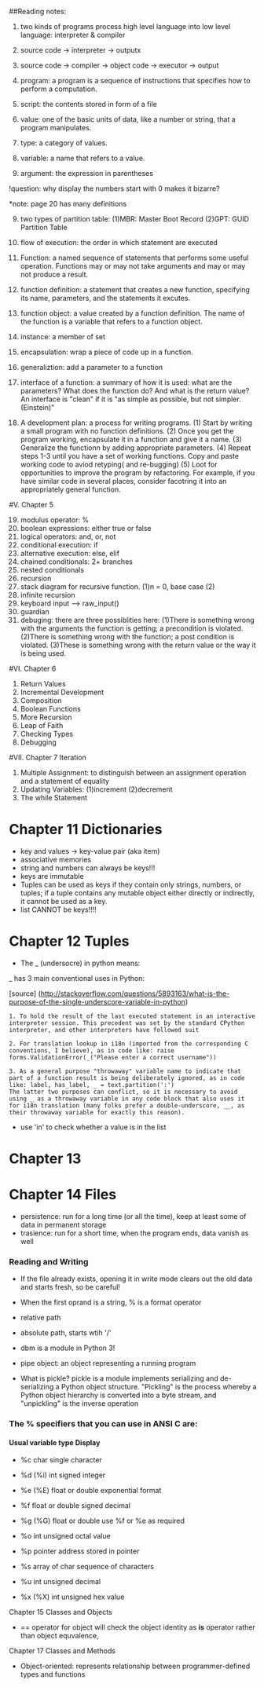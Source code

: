 ##Reading notes:

1. two kinds of programs process high level language into low level language: interpreter & compiler

2. source code -> interpreter -> outputx
3. source code -> compiler -> object code -> executor -> output

4. program: a program is a sequence of instructions that specifies how to perform a computation.
5. script: the contents stored in form of a file
6. value: one of the basic units of data, like a number or string, that a program manipulates.
7. type: a category of values.
8. variable: a name that refers to a value.
9. argument: the expression in parentheses

!question: why display the numbers start with 0 makes it bizarre?

*note: page 20 has many definitions

9. two types of partition table:
	(1)MBR: Master Boot Record
 	(2)GPT: GUID Partition Table
	
10. flow of execution: the order in which statement are executed

11. Function: a named sequence of statements that performs some useful operation. Functions may or may not take arguments and may or may not produce a result.
12. function definition: a statement that creates a new function, specifying its name, parameters, and the statements it excutes.
13. function object: a value created by a function definition. The name of the function is a variable that refers to a function object.

14. instance: a member of set

15. encapsulation: wrap a piece of code up in a function.
16. generaliztion: add a parameter to a function
17. interface of a function: a summary of how it is used: what are the parameters? What does the function do? And what is the return value? An interface is "clean" if it is "as simple as possible, but not simpler. (Einstein)"

18. A development plan: a process for writing programs.
	(1) Start by writing a small program with no function definitions.
	(2) Once you get the program working, encapsulate it in a function and give it a name.
	(3) Generalize the functionn by adding appropriate parameters.
	(4) Repeat steps 1-3 until you have a set of working functions. Copy and paste working code to aviod retyping( and re-bugging)
	(5) Loot for opportunities to improve the program by refactoring. For example, if you have similar code in several places, consider facotring it into an appropriately general function.

#V. Chapter 5

19. modulus operator: %
20. boolean expressions: either true or false
21. logical operators: and, or, not
22. conditional execution: if
23. alternative execution: else, elif
24. chained conditionals: 2+ branches
25. nested conditionals
26. recursion
27. stack diagram for recursive function.
    (1)n = 0, base case
	(2)
28. infinite recursion
29. keyboard input --> raw_input() 
30. guardian
31. debuging:
			there are three possiblities here:
				(1)There is something wrong with the arguments the function is getting; a precondition is violated.
				(2)There is something wrong with the function; a post condition is violated.
				(3)These is something wrong with the return value or the way it is being used.

#VI. Chapter 6

1. Return Values
2. Incremental Development
3. Composition
4. Boolean Functions
5. More Recursion
6. Leap of Faith
7. Checking Types
8. Debugging

#VII. Chapter 7 Iteration

1. Multiple Assignment: to distinguish between an assignment operation and a statement of equality
2. Updating Variables: (1)increment (2)decrement
3. The while Statement



# Chapter 11 Dictionaries

* key and values -> key-value pair (aka item)
* associative memories
* string and numbers can always be keys!!!
* keys are immutable
* Tuples can be used as keys if they contain only strings, numbers, or tuples; if a tuple contains any mutable object either directly or indirectly, it cannot be used as a key.
* list CANNOT be keys!!!!

# Chapter 12 Tuples

* The _ (undersocre) in python means:

_ has 3 main conventional uses in Python:

[source] (http://stackoverflow.com/questions/5893163/what-is-the-purpose-of-the-single-underscore-variable-in-python)
>
	
	1. To hold the result of the last executed statement in an interactive interpreter session. This precedent was set by the standard CPython interpreter, and other interpreters have followed suit
	
	2. For translation lookup in i18n (imported from the corresponding C conventions, I believe), as in code like: raise
	forms.ValidationError(_("Please enter a correct username"))
	
	3. As a general purpose "throwaway" variable name to indicate that part of a function result is being deliberately ignored, as in code like: label, has_label, _ = text.partition(':')
	The latter two purposes can conflict, so it is necessary to avoid using _ as a throwaway variable in any code block that also uses it for i18n translation (many folks prefer a double-underscore, __, as their throwaway variable for exactly this reason).
>
* use 'in' to check whether a value is in the list


# Chapter 13

# Chapter 14 Files

* persistence: run for a long time (or all the time), keep at least some of data in permanent storage
* trasience: run for a short time, when the program ends, data vanish as well

### Reading and Writing

* If the file already exists, opening it in write mode clears out the old data and starts
fresh, so be careful!

* When the first oprand is a string, % is a format operator
* relative path
* absolute path, starts wtih '/'
* dbm is a module in Python 3! 
* pipe object: an object representing a running program
* What is pickle? pickle is a module implements serializing and de-serializing a Python object structure. "Pickling" is the process whereby a Python object hierarchy is converted into a byte stream, and "unpickling" is the inverse operation

### The % specifiers that you can use in ANSI C are:

#### Usual variable type Display

* %c char single character

* %d (%i) int signed integer

* %e (%E) float or double exponential format

* %f float or double signed decimal

* %g (%G) float or double use %f or %e as required
 
* %o int unsigned octal value

* %p pointer address stored in pointer

* %s array of char sequence of characters

* %u int unsigned decimal

* %x (%X) int unsigned hex value


Chapter 15 Classes and Objects

* == operator for object will check the object identity as __is__ operator rather than object equvalence, 


Chapter 17 Classes and Methods

* Object-oriented: represents relationship between programmer-defined types and functions